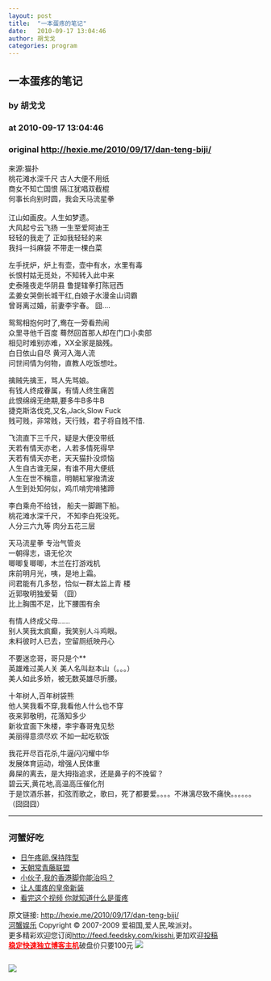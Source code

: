 ```yaml
---
layout: post
title:  "一本蛋疼的笔记"
date:   2010-09-17 13:04:46
author: 胡戈戈
categories: program
---
```


## 一本蛋疼的笔记
### by 胡戈戈
### at 2010-09-17 13:04:46
### original <http://hexie.me/2010/09/17/dan-teng-biji/>

<p>来源:猫扑<br> 桃花滩水深千尺 古人大便不用纸<br> 商女不知亡国恨 隔江犹唱双截棍<br> 何事长向别时圆，我会天马流星拳<br> <span></span><br> 江山如画皮。人生如梦遗。<br> 大风起兮云飞扬 一生至爱阿迪王<br> 轻轻的我走了 正如我轻轻的来<br> 我抖一抖麻袋 不带走一棵白菜</p><p>左手抚炉，炉上有壶，壶中有水，水里有毒<br> 长恨村姑无觅处，不知转入此中来<br> 史泰隆夜走华阴县 鲁提辖拳打陈冠西<br> 孟姜女哭倒长城干红,白娘子水漫金山词霸<br> 曾哥离过婚，前妻李宇春。 囧….</p><p>鸳鸳相抱何时了,鸯在一旁看热闹<br> 众里寻他千百度 蓦然回首那人却在门口小卖部<br> 相见时难别亦难，XX全家是脑残。<br> 白日依山自尽 黄河入海人流<br> 问世间情为何物，直教人吃饭想吐。</p><p>擒贼先擒王，骂人先骂娘。<br> 有钱人终成眷属，有情人终生痛苦<br> 此恨绵绵无绝期,要多牛B多牛B<br> 捷克斯洛伐克,又名,Jack,Slow Fuck<br> 贱可贱，非常贱，天行贱，君子将自贱不惜.</p><p>飞流直下三千尺，疑是大便没带纸<br> 天若有情天亦老，人若多情死得早<br> 天若有情天亦老，天天猫扑没烦恼<br> 人生自古谁无屎，有谁不用大便纸<br> 人生在世不稱意，明朝紅掌撥清波<br> 人生到处知何似，鸡爪啃完啃猪蹄</p><p>李白乘舟不给钱， 船夫一脚踢下船。<br> 桃花滩水深千尺， 不知李白死没死。<br> 人分三六九等 肉分五花三层</p><p>天马流星拳 专治气管炎<br> 一朝得志，语无伦次<br> 唧唧复唧唧，木兰在打游戏机<br> 床前明月光，咦，是地上霜。<br> 问君能有几多愁，恰似一群太监上青 楼<br> 近郭敬明独爱菊 （囧）<br> 比上胸围不足，比下腰围有余</p><p>有情人终成父母……<br> 别人笑我太疯癫，我笑别人斗鸡眼。<br> 未料彼时人已去，空留厕纸映丹心</p><p>不要迷恋哥，哥只是个**<br> 英雄难过美人关 美人名叫赵本山（。。。）<br> 美人如此多娇，被无数英雄尽折腰。</p><p>十年树人,百年树袋熊<br> 他人笑我看不穿,我看他人什么也不穿<br> 夜来郭敬明，花落知多少<br> 新妆宜面下朱楼，李宇春哥鬼见愁<br> 美丽得意须尽欢 不如一起吃软饭</p><p>我花开尽百花杀,牛逼闪闪耀中华<br> 发展体育运动，增强人民体重<br> 鼻屎的离去，是大拇指追求，还是鼻子的不挽留？<br> 碧云天,黄花地,高温高压催化剂<br> 于是饮酒乐甚，扣弦而歌之，歌曰，死了都要爱。。。。不淋漓尽致不痛快。。。。。。（囧囧囧）</p><hr><h2><small>河蟹好吃</small></h2><ul><li><a href="http://hexie.me/2010/07/25/wu-teng-lan-cang-jing-kong/" rel="bookmark" title="Permanent Link: 日午疼卵.保持阵型">日午疼卵.保持阵型</a></li><li><a href="http://hexie.me/2010/02/21/chuang-chun-teng/" rel="bookmark" title="Permanent Link: 天朝常青藤联盟">天朝常青藤联盟</a></li><li><a href="http://hexie.me/2009/04/30/teng/" rel="bookmark" title="Permanent Link: 小伙子,我的香港脚你能治吗？">小伙子,我的香港脚你能治吗？</a></li><li><a href="http://hexie.me/2010/07/14/dan-teng-xin/" rel="bookmark" title="Permanent Link: 让人蛋疼的皇帝新装">让人蛋疼的皇帝新装</a></li><li><a href="http://hexie.me/2010/06/01/dan-teng-a/" rel="bookmark" title="Permanent Link: 看完这个视频 你就知道什么是蛋疼">看完这个视频 你就知道什么是蛋疼</a></li></ul><p>原文链接: <a href="http://hexie.me/2010/09/17/dan-teng-biji/">http://hexie.me/2010/09/17/dan-teng-biji/</a> <br> <a href="http://hexie.me/">河蟹娱乐</a> Copyright ©   2007-2009 爱祖国,爱人民,唉派对。<br> 更多精彩欢迎您订阅<a href="http://feed.feedsky.com/kisshi">http://feed.feedsky.com/kisshi</a>,更加欢迎<a href="http://hexie.me/delivery/">投稿</a><br> <a href="http://www.gegehost.com/"><strong><font color="red">稳定快速独立博客主机</font></strong></a>破盘价只要100元 <img src="http://img.tongji.linezing.com/922164/tongji.gif"></p><img src="http://www1.feedsky.com/t1/414116170/kisshi/feedsky/s.gif?r=http://hexie.me/2010/09/17/dan-teng-biji/" border="0" height="0" width="0"><p><a href="http://www1.feedsky.com/r/l/feedsky/kisshi/414116170/art01.html"><img border="0" ismap src="http://www1.feedsky.com/r/i/feedsky/kisshi/414116170/art01.gif"></a></p>